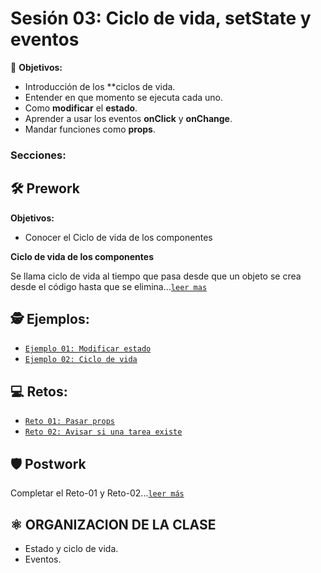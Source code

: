 # Sesión 03: Ciclo de vida, setState y eventos

🎯 **Objetivos:**

- Introducción de los **ciclos de vida.
- Entender en que momento se ejecuta cada uno.
- Como **modificar** el **estado**.
- Aprender a usar los eventos **onClick** y **onChange**.
- Mandar funciones como **props**.

### Secciones:

## 🛠 Prework

**Objetivos:**

- Conocer el Ciclo de vida de los componentes 

**Ciclo de vida de los componentes**

Se llama ciclo de vida al tiempo que pasa desde que un objeto se crea desde el código hasta que se elimina...[`leer mas`](Prework)

## 🕵 Ejemplos:

+ [`Ejemplo 01: Modificar estado`](Ejemplo-01)
+ [`Ejemplo 02: Ciclo de vida`](Ejemplo-02)

## 💻 Retos:

+ [`Reto 01: Pasar props`](Reto-01)
+ [`Reto 02: Avisar si una tarea existe`](Reto-02)

## 🛡 Postwork
Completar el Reto-01 y Reto-02...[`leer más`](Postwork/)

## ⚛ ORGANIZACION DE LA CLASE 
- Estado y ciclo de vida.
- Eventos.
